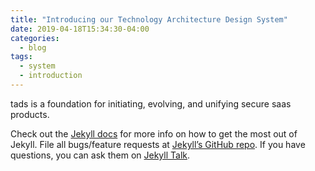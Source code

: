 ```yaml
---
title: "Introducing our Technology Architecture Design System"
date: 2019-04-18T15:34:30-04:00
categories:
  - blog
tags:
  - system
  - introduction
---
```


tads is a foundation for initiating, evolving, and unifying secure saas products.


Check out the [Jekyll docs][jekyll-docs] for more info on how to get the most out of Jekyll. File all bugs/feature requests at [Jekyll’s GitHub repo][jekyll-gh]. If you have questions, you can ask them on [Jekyll Talk][jekyll-talk].

[jekyll-docs]: https://jekyllrb.com/docs/home
[jekyll-gh]:   https://github.com/jekyll/jekyll
[jekyll-talk]: https://talk.jekyllrb.com/
